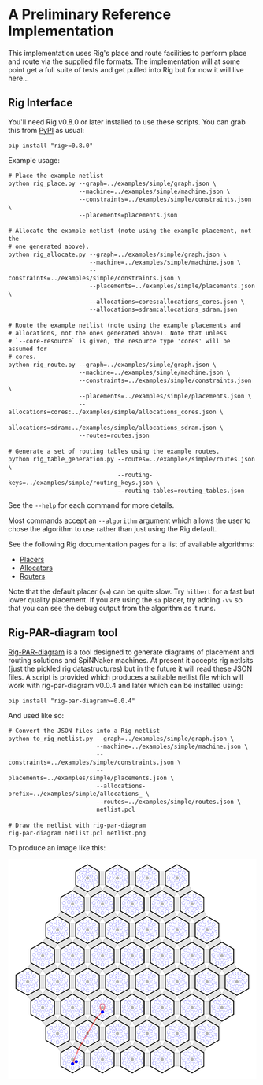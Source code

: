 A Preliminary Reference Implementation
======================================

This implementation uses Rig's place and route facilities to perform place and
route via the supplied file formats. The implementation will at some point get
a full suite of tests and get pulled into Rig but for now it will live here...

Rig Interface
-------------

You'll need Rig v0.8.0 or later installed to use these scripts. You can grab
this from [PyPI](https://pypi.python.org/pypi/rig/) as usual:

    pip install "rig>=0.8.0"

Example usage:

    # Place the example netlist
    python rig_place.py --graph=../examples/simple/graph.json \
                        --machine=../examples/simple/machine.json \
                        --constraints=../examples/simple/constraints.json \
                        --placements=placements.json
    
    # Allocate the example netlist (note using the example placement, not the
    # one generated above).
    python rig_allocate.py --graph=../examples/simple/graph.json \
                           --machine=../examples/simple/machine.json \
                           --constraints=../examples/simple/constraints.json \
                           --placements=../examples/simple/placements.json \
                           --allocations=cores:allocations_cores.json \
                           --allocations=sdram:allocations_sdram.json
    
    # Route the example netlist (note using the example placements and
    # allocations, not the ones generated above). Note that unless
    # `--core-resource` is given, the resource type 'cores' will be assumed for
    # cores.
    python rig_route.py --graph=../examples/simple/graph.json \
                        --machine=../examples/simple/machine.json \
                        --constraints=../examples/simple/constraints.json \
                        --placements=../examples/simple/placements.json \
                        --allocations=cores:../examples/simple/allocations_cores.json \
                        --allocations=sdram:../examples/simple/allocations_sdram.json \
                        --routes=routes.json
    
    # Generate a set of routing tables using the example routes.
    python rig_table_generation.py --routes=../examples/simple/routes.json \
                                   --routing-keys=../examples/simple/routing_keys.json \
                                   --routing-tables=routing_tables.json

See the `--help` for each command for more details.

Most commands accept an `--algorithm` argument which allows the user to chose
the algorithm to use rather than just using the Rig default.

See the following Rig documentation pages for a list of available algorithms:

* [Placers](http://rig.readthedocs.org/en/stable/place_and_route/placement_algorithms.html)
* [Allocators](http://rig.readthedocs.org/en/stable/place_and_route/allocation_algorithms.html)
* [Routers](http://rig.readthedocs.org/en/stable/place_and_route/routing_algorithms.html)

Note that the default placer (`sa`) can be quite slow. Try `hilbert` for a fast
but lower quality placement. If you are using the `sa` placer, try adding `-vv`
so that you can see the debug output from the algorithm as it runs.


Rig-PAR-diagram tool
--------------------

[Rig-PAR-diagram](https://github.com/project-rig/rig-par-diagram) is a tool
designed to generate diagrams of placement and routing solutions and SpiNNaker
machines. At present it accepts rig netlsits (just the pickled rig
datastructures) but in the future it will read these JSON files. A script is
provided which produces a suitable netlist file which will work with
rig-par-diagram v0.0.4 and later which can be installed using:

    pip install "rig-par-diagram>=0.0.4"

And used like so:

    # Convert the JSON files into a Rig netlist
    python to_rig_netlist.py --graph=../examples/simple/graph.json \
                             --machine=../examples/simple/machine.json \
                             --constraints=../examples/simple/constraints.json \
                             --placements=../examples/simple/placements.json \
                             --allocations-prefix=../examples/simple/allocations_ \
                             --routes=../examples/simple/routes.json \
                             netlist.pcl
    
    # Draw the netlist with rig-par-diagram
    rig-par-diagram netlist.pcl netlist.png

To produce an image like this:

![Example netlist figure](./netlist.png)
